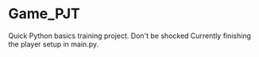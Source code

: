 # Game_PJT
Quick Python basics training project. Don't be shocked
Currently finishing the player setup in main.py.